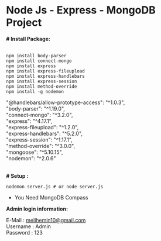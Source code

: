 # Node Js - Express - MongoDB Project






<b> # Install Package:</b><br><br>

```
npm install body-parser
npm install connect-mongo
npm install express
npm install express-fileupload
npm install express-handlebars
npm install express-session
npm install method-override
npm install -g nodemon
```

"@handlebars/allow-prototype-access": "^1.0.3", <br>
    "body-parser": "^1.19.0",<br>
    "connect-mongo": "^3.2.0",<br>
    "express": "^4.17.1",<br>
    "express-fileupload": "^1.2.0",<br>
    "express-handlebars": "^5.2.0",<br>
    "express-session": "^1.17.1",<br>
    "method-override": "^3.0.0",<br>
    "mongoose": "^5.10.15",<br>
    "nodemon": "^2.0.6"<br><br>
    

<b>  # Setup : </b> 

```
nodemon server.js # or node server.js

```

* You Need MongoDB Compass 

<b>Admin login information:<br></b>

E-Mail : melihemin10@gmail.com<br>
Username : Admin<br>
Password : 123<br>

